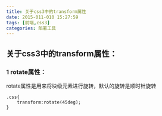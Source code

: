 ```yaml
---
title: 关于css3中的transform属性
date: 2015-011-010 15:27:59
tags: [前端,css3]
categories: 部署工具
---
```


## 关于css3中的transform属性：
### 1 rotate属性：
rotate属性是用来将块级元素进行旋转，默认的旋转是顺时针旋转
```
.css{
	transform:rotate(45deg);
}

```